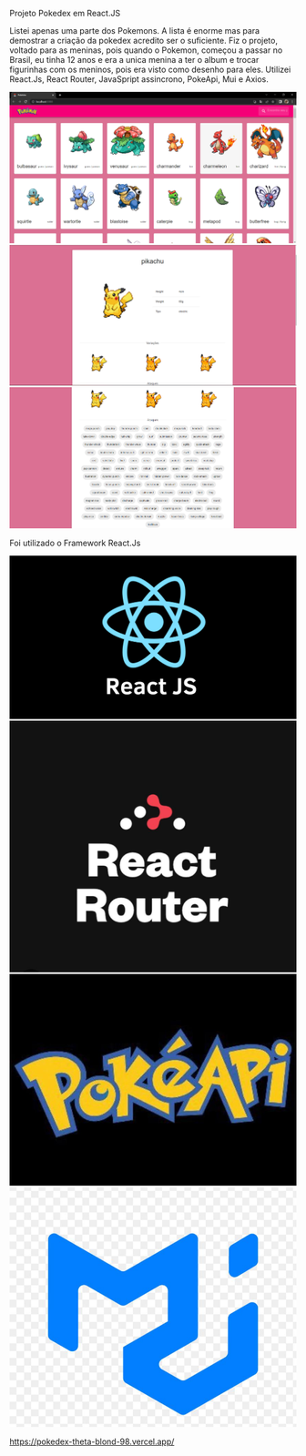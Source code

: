 Projeto Pokedex em React.JS

Listei apenas uma parte dos Pokemons. A lista é enorme mas para demostrar a criação da pokedex acredito ser o suficiente.
Fiz o projeto, voltado para as meninas, pois quando o Pokemon, começou a passar no Brasil, eu tinha 12 anos e era a unica menina a ter o album e trocar figurinhas com os meninos, pois era visto como desenho para eles. Utilizei React.Js, React Router, JavaSpript assincrono, PokeApi, Mui e Axios.

<p float="left">

<img src="pokedex1.png">
<img src="pokedex2.png">
<img src="pokedex3.png">

Foi utilizado o Framework React.Js

<p float="left">

<img src="imagemreact.png">
<img src="reactRouter.jpg">
<img src="pokeapi.jpg">
<img src="mui.jpg">

https://pokedex-theta-blond-98.vercel.app/

